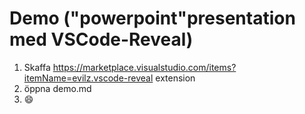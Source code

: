 # Demo ("powerpoint"presentation med VSCode-Reveal)

1. Skaffa https://marketplace.visualstudio.com/items?itemName=evilz.vscode-reveal extension
2. öppna demo.md
3.  😄
